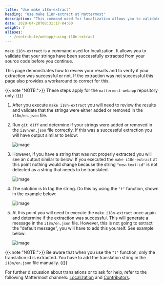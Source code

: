 ```yaml
---
title: "Use make i18n-extract"
heading: "Use make i18n-extract at Mattermost"
description: "This command used for localization allows you to validate that your strings have been successfully extracted from your source code."
date: 2020-04-20T08:31:17-04:00
weight: 7
aliases:
  - /contribute/webapp/using-i18n-extract
---
```


`make i18n-extract` is a command used for localization. It allows you to validate that your strings have been successfully extracted from your source code before you continue.

This page demonstrates how to review your results and to verify if your extraction was successful or not. If the extraction was not successful this page also provides a workaround to correct for this.

{{<note "NOTE:">}}
These steps apply for the `mattermost-webapp` repository only.
{{</note>}}

1. After you execute `make i18n-extract` you will need to review the results and validate that the strings were either added or removed in the `i18n/en.json` file.
2. Run  `git diff` and determine if your strings were added or removed in the `i18n/en.json` file correctly. If this was a successful extraction you will have output similar to below:

    ![image](/img/i18n-extract-1.jpg)

3. However, if you have a string that was not properly extracted you will see an output similar to below. If you executed the `make i18n-extract` at this point nothing would change because the string `"new-text-id"` is not detected as a string that needs to be translated.

    ![image](/img/i18n-extract-2.jpg)

4. The solution is to tag the string. Do this by using the `"t"` function, shown in the example below:

    ![image](/img/i18n-extract-3.jpg)

5. At this point you will need to execute the `make i18n-extract` once again and determine if the extraction was successful.  This will generate a message in the `i18n/en.json` file. However, this is not going to extract the "default message", you will have to add this yourself. See example below:

    ![image](/img/i18n-extract-4.jpg)

{{<note "NOTE:">}}
Be aware that when you use the `"t"` function, only the translation id is extracted. You have to add the translation string in the `i18n/en.json` file manually.
{{</note>}}

For further discussion about translations or to ask for help, refer to the following Mattermost channels: [Localization](https://community.mattermost.com/core/channels/localization) and [Contributors](https://community.mattermost.com/core/channels/tickets).
